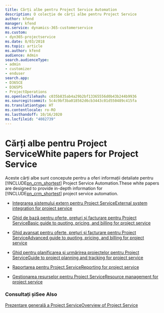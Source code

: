 ```yaml
---
title: Cărți albe pentru Project Service Automation
description: O colecție de cărți albe pentru Project Service
author: kfend
manager: kfend
ms.service: dynamics-365-customerservice
ms.custom:
- dyn365-projectservice
ms.date: 8/03/2018
ms.topic: article
ms.author: kfend
audience: Admin
search.audienceType:
- admin
- customizer
- enduser
search.app:
- D365CE
- D365PS
- ProjectOperations
ms.openlocfilehash: c035b835ab4a29b2bf13365556d0b43b244b9936
ms.sourcegitcommit: 5c4c9bf3ba018562d6cb3443c01d550489c415fa
ms.translationtype: HT
ms.contentlocale: ro-RO
ms.lasthandoff: 10/16/2020
ms.locfileid: "4082739"
---
```

# <a name="white-papers-for-project-service"></a><span data-ttu-id="ec733-103">Cărți albe pentru Project Service</span><span class="sxs-lookup"><span data-stu-id="ec733-103">White papers for Project Service</span></span>

<span data-ttu-id="ec733-104">Aceste cărți albe sunt concepute pentru a oferi informații detaliate pentru [!INCLUDE[pn_crm_shortest](../includes/pn-crm-shortest.md)] Project Service Automation.</span><span class="sxs-lookup"><span data-stu-id="ec733-104">These white papers are designed to provide in-depth information for [!INCLUDE[pn_crm_shortest](../includes/pn-crm-shortest.md)] project service automation.</span></span>

-   [<span data-ttu-id="ec733-105">Integrarea sistemului extern pentru Project Service</span><span class="sxs-lookup"><span data-stu-id="ec733-105">External system integration for project service</span></span>](https://go.microsoft.com/fwlink/?LinkId=825445)

-   [<span data-ttu-id="ec733-106">Ghid de bază pentru oferte, prețuri și facturare pentru Project Service</span><span class="sxs-lookup"><span data-stu-id="ec733-106">Basic guide to quoting, pricing, and billing for project service</span></span>](https://go.microsoft.com/fwlink/?LinkId=825241)

-   [<span data-ttu-id="ec733-107">Ghid avansat pentru oferte, prețuri și facturare pentru Project Service</span><span class="sxs-lookup"><span data-stu-id="ec733-107">Advanced guide to quoting, pricing, and billing for project service</span></span>](https://go.microsoft.com/fwlink/?LinkId=825242)

-   [<span data-ttu-id="ec733-108">Ghid pentru planificarea și urmărirea proiectelor pentru Project Service</span><span class="sxs-lookup"><span data-stu-id="ec733-108">Guide to project planning and tracking for project service</span></span>](https://go.microsoft.com/fwlink/?LinkId=825243)

-   [<span data-ttu-id="ec733-109">Raportarea pentru Project Service</span><span class="sxs-lookup"><span data-stu-id="ec733-109">Reporting for project service</span></span>](https://go.microsoft.com/fwlink/?LinkId=825446)

-   [<span data-ttu-id="ec733-110">Gestionarea resurselor pentru Project Service</span><span class="sxs-lookup"><span data-stu-id="ec733-110">Resource management for project service</span></span>](https://go.microsoft.com/fwlink/?LinkId=825244)

### <a name="see-also"></a><span data-ttu-id="ec733-111">Consultați și</span><span class="sxs-lookup"><span data-stu-id="ec733-111">See Also</span></span>
 [<span data-ttu-id="ec733-112">Prezentare generală a Project Service</span><span class="sxs-lookup"><span data-stu-id="ec733-112">Overview of Project Service</span></span>](../psa/overview.md)
